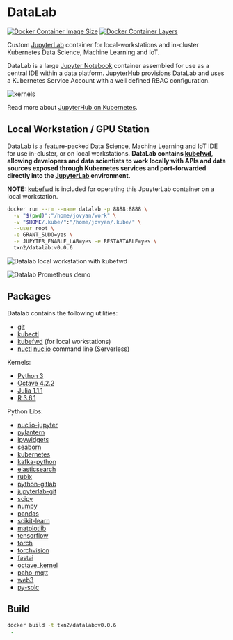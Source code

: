 # DataLab
[![Docker Container Image Size](https://shields.beevelop.com/docker/image/image-size/txn2/datalab/latest.svg)](https://hub.docker.com/r/txn2/datalab/tags)
[![Docker Container Layers](https://shields.beevelop.com/docker/image/layers/txn2/datalab/latest.svg)](https://hub.docker.com/r/txn2/datalab/tags)

Custom [JupyterLab] container for local-workstations and in-cluster Kubernetes Data Science, Machine Learning and IoT.

DataLab is a large [Jupyter Notebook] container assembled for use as a central IDE within a data platform. [JupyterHub] provisions DataLab and uses a Kubernetes Service Account with a well defined RBAC configuration. 

![kernels](https://github.com/txn2/datalab/blob/master/kernels.png?raw=true)

Read more about [JupyterHub on Kubernetes].

## Local Workstation / GPU Station

DataLab is a feature-packed Data Science, Machine Learning and IoT IDE  for use in-cluster, or on local workstations. **DataLab contains [kubefwd], allowing developers and data scientists to work locally with APIs and data sources exposed through Kubernetes services and port-forwarded directly into the [JupyterLab] environment.** 

**NOTE:** [kubefwd] is included for operating this JpuyterLab container on a local workstation.

```bash 
docker run --rm --name datalab -p 8888:8888 \
  -v "$(pwd)":"/home/jovyan/work" \
  -v "$HOME/.kube/":"/home/jovyan/.kube/" \
  --user root \
  -e GRANT_SUDO=yes \
  -e JUPYTER_ENABLE_LAB=yes -e RESTARTABLE=yes \
  txn2/datalab:v0.0.6
```

![Datalab local workstation with kubefwd](https://github.com/txn2/datalab/blob/master/datalab-local-kubefwd.png?raw=true)

![Datalab Prometheus demo](https://github.com/txn2/datalab/blob/master/datalab-local-kubefwd-prom.png?raw=true)


## Packages

Datalab contains the following utilities:
- [git](https://git-scm.com/)
- [kubectl]
- [kubefwd] (for local workstations)
- [nuctl] [nuclio] command line (Serverless)

Kernels:
- [Python 3](https://www.python.org/)
- [Octave 4.2.2](https://www.gnu.org/software/octave/)
- [Julia 1.1.1](https://julialang.org/)
- [R 3.6.1](https://www.r-project.org/)

Python Libs:
- [nuclio-jupyter](https://github.com/nuclio/nuclio-jupyter)
- [pylantern](https://github.com/timkpaine/lantern)
- [ipywidgets](https://ipywidgets.readthedocs.io/en/latest/)
- [seaborn](https://seaborn.pydata.org/)
- [kubernetes](https://github.com/kubernetes-client/python)
- [kafka-python](https://github.com/dpkp/kafka-python)
- [elasticsearch](https://elasticsearch-py.readthedocs.io/en/master/)
- [rubix](http://docs.nurtch.com/en/latest/rubix-library)
- [python-gitlab](https://python-gitlab.readthedocs.io/en/stable/)
- [jupyterlab-git](https://github.com/jupyterlab/jupyterlab-git)
- [scipy](https://www.scipy.org/)
- [numpy](https://www.numpy.org/)
- [pandas](https://pandas.pydata.org/)
- [scikit-learn](https://scikit-learn.org/stable/)
- [matplotlib](https://matplotlib.org/)
- [tensorflow](https://www.tensorflow.org/)
- [torch](https://pytorch.org/)
- [torchvision](https://pytorch.org/docs/stable/torchvision/index.html)
- [fastai](https://www.fast.ai/)
- [octave_kernel](https://github.com/Calysto/octave_kernel)
- [paho-mqtt](https://www.eclipse.org/paho/clients/python/docs/)
- [web3](https://web3py.readthedocs.io/en/stable/)
- [py-solc](https://github.com/ethereum/py-solc)


## Build

```bash 
docker build -t txn2/datalab:v0.0.6
 .
```

[kubefwd]: https://github.com/txn2/kubefwd
[kubectl]: https://kubernetes.io/docs/reference/kubectl/overview/
[Jupyter Notebook]: https://jupyter.org/
[JupyterHub]: https://jupyterhub.readthedocs.io/en/stable/
[JupyterHub on Kubernetes]: https://zero-to-jupyterhub.readthedocs.io/
[JupyterLab]: https://jupyterlab.readthedocs.io/en/stable/
[nuctl]: https://github.com/nuclio/nuclio/blob/master/docs/reference/nuctl/nuctl.md
[nuclio]: https://github.com/nuclio/nuclio